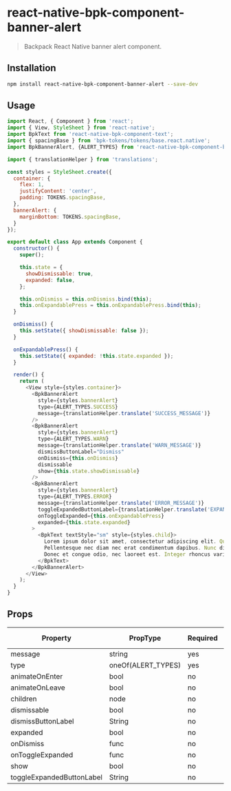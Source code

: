 # react-native-bpk-component-banner-alert

> Backpack React Native banner alert component.

## Installation

```sh
npm install react-native-bpk-component-banner-alert --save-dev
```

## Usage

```js
import React, { Component } from 'react';
import { View, StyleSheet } from 'react-native';
import BpkText from 'react-native-bpk-component-text';
import { spacingBase } from 'bpk-tokens/tokens/base.react.native';
import BpkBannerAlert, {ALERT_TYPES} from 'react-native-bpk-component-banner-alert';

import { translationHelper } from 'translations';

const styles = StyleSheet.create({
  container: {
    flex: 1,
    justifyContent: 'center',
    padding: TOKENS.spacingBase,
  },
  bannerAlert: {
    marginBottom: TOKENS.spacingBase,
  }
});

export default class App extends Component {
  constructor() {
    super();

    this.state = {
      showDismissable: true,
      expanded: false,
    };

    this.onDismiss = this.onDismiss.bind(this);
    this.onExpandablePress = this.onExpandablePress.bind(this);
  }

  onDismiss() {
    this.setState({ showDismissable: false });
  }

  onExpandablePress() {
    this.setState({ expanded: !this.state.expanded });
  }

  render() {
    return (
      <View style={styles.container}>
        <BpkBannerAlert
          style={styles.bannerAlert}
          type={ALERT_TYPES.SUCCESS}
          message={translationHelper.translate('SUCCESS_MESSAGE')}
        />
        <BpkBannerAlert
          style={styles.bannerAlert}
          type={ALERT_TYPES.WARN}
          message={translationHelper.translate('WARN_MESSAGE')}
          dismissButtonLabel="Dismiss"
          onDismiss={this.onDismiss}
          dismissable
          show={this.state.showDismissable}
        />
        <BpkBannerAlert
          style={styles.bannerAlert}
          type={ALERT_TYPES.ERROR}
          message={translationHelper.translate('ERROR_MESSAGE')}
          toggleExpandedButtonLabel={translationHelper.translate('EXPAND')}
          onToggleExpanded={this.onExpandablePress}
          expanded={this.state.expanded}
        >
          <BpkText textStyle="sm" style={styles.child}>
            Lorem ipsum dolor sit amet, consectetur adipiscing elit. Quisque sagittis sagittis purus, id blandit ipsum.
            Pellentesque nec diam nec erat condimentum dapibus. Nunc diam augue, egestas id egestas ut, facilisis nec mi.
            Donec et congue odio, nec laoreet est. Integer rhoncus varius arcu, a fringilla libero laoreet at.
          </BpkText>
        </BpkBannerAlert>
      </View>
    );
  }
}
```

## Props

| Property                  | PropType           | Required | Default Value |
| ------------------------- | ------------------ | -------- | ------------- |
| message                   | string             | yes      | -             |
| type                      | oneOf(ALERT_TYPES) | yes      | -             |
| animateOnEnter            | bool               | no       | false         |
| animateOnLeave            | bool               | no       | false         |
| children                  | node               | no       | null          |
| dismissable               | bool               | no       | false         |
| dismissButtonLabel         | String             | no       | null          |
| expanded                  | bool               | no       | false         |
| onDismiss                 | func               | no       | null          |
| onToggleExpanded          | func               | no       | null          |
| show                      | bool               | no       | true          |
| toggleExpandedButtonLabel | String             | no       | null          |
